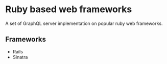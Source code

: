 # Ruby based web frameworks

A set of GraphQL server implementation on popular ruby web frameworks.

## Frameworks
* Rails
* Sinatra
